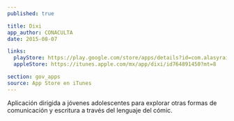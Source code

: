 ```yaml
---
published: true

title: Dixi 
app_author: CONACULTA
date: 2015-08-07

links:
  playStore: https://play.google.com/store/apps/details?id=com.alasyraices.dixi&hl=es
  appleStore: https://itunes.apple.com/mx/app/dixi/id764891450?mt=8

section: gov_apps
source: App Store en iTunes
---
```

Aplicación dirigida a jóvenes adolescentes para explorar otras formas de comunicación y escritura a través del lenguaje del cómic.

